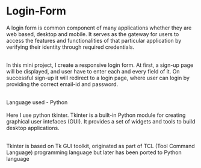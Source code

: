 # Login-Form
A login form is common component of many applications whether they are web based, desktop and mobile. It serves as the gateway for users to access the features and functionalities of that particular application by verifying their identity through required credentials.

<br> In this mini project, I create a responsive login form. At first, a sign-up page will be displayed, and user have to enter each and every field of it. On successful sign-up it will redirect to a login page, where user can login by providing the correct email-id and password.<br>

<br> Language used - Python <br>
<br> Here I use python tkinter. Tkinter is a built-in Python module for creating graphical user intefaces (GUI). It provides a set of widgets and tools to build desktop applications.<br>

<br> Tkinter is based on Tk GUI toolkit, originated as part of TCL (Tool Command Language) programming language but later has been ported to Python language<br>
